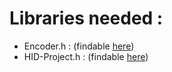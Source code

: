 # Libraries needed :
 - Encoder.h : (findable [here](https://www.arduino.cc/reference/en/libraries/encoder/))
 - HID-Project.h : (findable [here](https://www.arduino.cc/reference/en/libraries/hid-project/))
